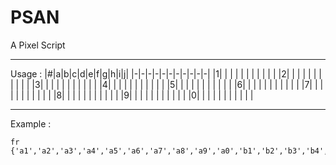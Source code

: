 # PSAN
A Pixel Script

------------
Usage :
|\#|a|b|c|d|e|f|g|h|i|j|
|-|-|-|-|-|-|-|-|-|-|-|
|1| | | | | | | | | | |
|2| | | | | | | | | | |
|3| | | | | | | | | | |
|4| | | | | | | | | | |
|5| | | | | | | | | | |
|6| | | | | | | | | | |
|7| | | | | | | | | | |
|8| | | | | | | | | | |
|9| | | | | | | | | | |
|0| | | | | | | | | | |

------------
Example :
```
fr
{'a1','a2','a3','a4','a5','a6','a7','a8','a9','a0','b1','b2','b3','b4','b5','b6','b7','b8','b9','b0','c1','c2','c3','c4','c5','c6','c7','c8','c9','c0','d1','d2','d3','d4','d5','d6','d7','d8','d9','d0','e1','e2','e3','e4','e5','e6','e7','e8','e9','e0','f1','f2','f3','f4','f5','f6','f7','f8','f9','f0','g1','g2','g3','g4','g5','g6','g7','g8','g9','g0','h1','h2','h3','h4','h5','h6','h7','h8','h9','h0','i1','i2','i3','i4','i5','i6','i7','i8','i9','i0','j1','j2','j3','j4','j5','j6','j7','j8','j9','j0'}
```
